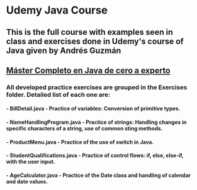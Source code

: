 # Udemy Java Course

## This is the full course with examples seen in class and exercises done in Udemy's course of Java given by Andrés Guzmán

## [Máster Completo en Java de cero a experto](https://www.udemy.com/course/master-completo-java-de-cero-a-experto/?couponCode=ST10MT8624)

### All developed practice exercises are grouped in the Exercises folder. Detailed list of each one are:
#### - BillDetail.java - Practice of variables: Conversion of primitive types.
#### - NameHandlingProgram.java - Practice of strings: Handling changes in specific characters of a string, use of common sting methods.
#### - ProductMenu.java - Practice of the use of switch in Java.
#### - StudentQualifications.java - Practice of control flows: if, else, else-if, with the user input.
#### - AgeCalculator.java - Practice of the Date class and handling of calendar and date values.